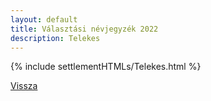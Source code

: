 ```yaml
---
layout: default
title: Választási névjegyzék 2022
description: Telekes
---
```


{% include settlementHTMLs/Telekes.html %}

[Vissza](./)